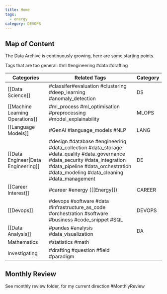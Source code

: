 ```yaml
---
title: Home
tags:
  - energy
category: DEVOPS
---
```

## Map of Content

The Data Archive is continuously growing, here are some starting points.

Tags that are too general: #ml #engineering #data #drafting 

| Categories                          | Related Tags                                                                                                                                                                                                     | Category |
| ----------------------------------- | ---------------------------------------------------------------------------------------------------------------------------------------------------------------------------------------------------------------- | -------- |
| [[Data Science]]                    | #classifer#evaluation #clustering #deep_learning  #anomaly_detection                                                                                                                                             | DS       |
| [[Machine Learning Operations]]     | #ml_process #ml_optimisation #preprocessing #model_explainability                                                                                                                                                | MLOPS    |
| [[Language Models]]                 | #GenAI #language_models #NLP                                                                                                                                                                                     | LANG     |
| [[Data Engineer\|Data Engineering]] | #design #database #engineering  #data_collection #data_storage #data_quality #data_governance #data_security #data_integration #data_pipeline #data_orchestration #data_modeling #data_cleaning #data_management | DE       |
| [[Career Interest]]                 | #career #energy ([[Energy]])                                                                                                                                                                                     | CAREER   |
| [[Devops]]                          | #devops #software #data  #infrastructure_as_code #orchestration #software #business #code_snippet #SQL                                                                                                           | DEVOPS   |
| [[Data Analysis]]                   | #pandas #analysis #data_visualization                                                                                                                                                                            | DA       |
| Mathematics                         | #statistics #math                                                                                                                                                                                                |          |
| Investigating                       | #drafting #question #field #paradigm                                                                                                                                                                             |          |

## Monthly Review

See monthly review folder, for my current direction #MonthlyReview
